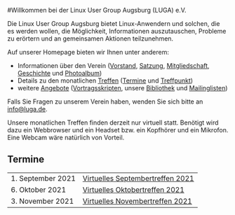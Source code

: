 #Willkommen bei der Linux User Group Augsburg (LUGA) e.V.

Die Linux User Group Augsburg bietet Linux-Anwendern und solchen, die es werden wollen, die Möglichkeit, Informationen auszutauschen, Probleme zu erörtern und an gemeinsamen Aktionen teilzunehmen.

Auf unserer Homepage bieten wir Ihnen unter anderem:

* Informationen über den Verein ([Vorstand](/Wir_ueber_uns/Kontakte/), 
[Satzung](/Wir_ueber_uns/Satzung/), [Mitgliedschaft](/Wir_ueber_uns/Mitgliedschaft/), 
[Geschichte](/Wir_ueber_uns/Geschichte/) und [Photoalbum](/Wir_ueber_uns/Album/))
* Details zu den monatlichen [Treffen](/Treffen/) ([Termine](/Treffen/Termine/) und 
[Treffpunkt](/Treffen/Treffpunkt/))
* weitere [Angebote](/Angebote/) ([Vortragsskripten](/Angebote/Vortraege/),
unsere [Bibliothek](/Angebote/Bibliothek/) und [Mailinglisten](/Angebote/Mailinglisten/))

Falls Sie Fragen zu unserem Verein haben, wenden Sie sich bitte an info@luga.de.

Unsere monatlichen Treffen finden derzeit nur virtuell statt. Benötigt wird dazu ein Webbrowser und 
ein Headset bzw. ein Kopfhörer und ein Mikrofon. Eine Webcam wäre natürlich von Vorteil.

## Termine

|||
|-|-|
|1. September 2021|[Virtuelles Septembertreffen 2021](/Treffen/Termine/09_2021/)|
|6. Oktober 2021|[Virtuelles Oktobertreffen 2021](/Treffen/Termine/10_2021/)|
|3. November 2021|[Virtuelles Novembertreffen 2021](/Treffen/Termine/11_2021/)|